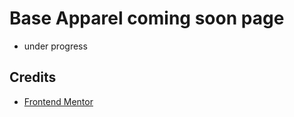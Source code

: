 # Base Apparel coming soon page

- under progress

## Credits

- [Frontend Mentor](https://www.frontendmentor.io/challenges/base-apparel-coming-soon-page-5d46b47f8db8a7063f9331a0)
